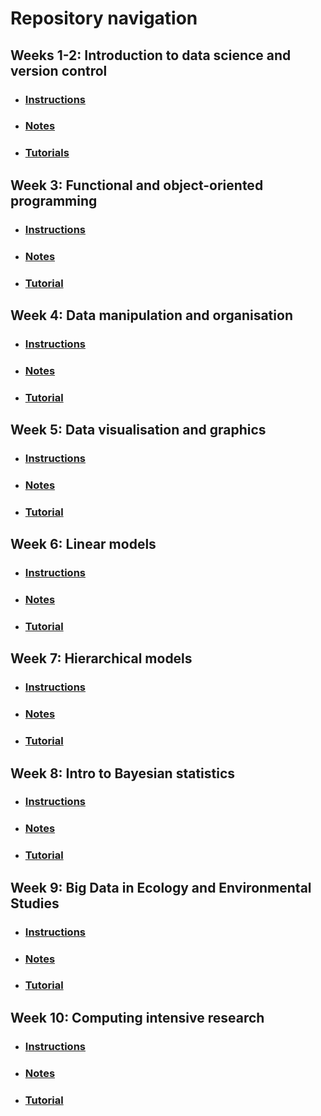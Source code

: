 # Repository navigation

## Weeks 1-2: Introduction to data science and version control
- ### [Instructions](Week%2001-02/Instructions)  
- ### [Notes](Week%2001-02/Notes)    
- ### [Tutorials](Week%2001-02/Tutorials)    

## Week 3: Functional and object-oriented programming
- ### [Instructions](Week%2003/Instructions)  
- ### [Notes](Week%2003/Notes)    
- ### [Tutorial](Week%2003/Tutorial)    


## Week 4: Data manipulation and organisation
- ### [Instructions](Week%2004/Instructions)  
- ### [Notes](Week%2004/Notes)    
- ### [Tutorial](Week%2004/Tutorial)    


## Week 5: Data visualisation and graphics
- ### [Instructions](Week%2005/Instructions)  
- ### [Notes](Week%2005/Notes)    
- ### [Tutorial](Week%2005/Tutorial)    


## Week 6: Linear models
- ### [Instructions](Week%2006/Instructions)  
- ### [Notes](Week%2006/Notes)    
- ### [Tutorial](Week%2006/Tutorial)    


## Week 7: Hierarchical models
- ### [Instructions](Week%2007/Instructions)  
- ### [Notes](Week%2007/Notes)    
- ### [Tutorial](Week%2007/Tutorial)    


## Week 8: Intro to Bayesian statistics
- ### [Instructions](Week%2008/Instructions)  
- ### [Notes](Week%2008/Notes)    
- ### [Tutorial](Week%2008/Tutorial)    


## Week 9: Big Data in Ecology and Environmental Studies
- ### [Instructions](Week%2009/Instructions)  
- ### [Notes](Week%2009/Notes)    
- ### [Tutorial](Week%2009/Tutorial)    


## Week 10: Computing intensive research
- ### [Instructions](Week%2010/Instructions)  
- ### [Notes](Week%2010/Notes)    
- ### [Tutorial](Week%2010/Tutorial)    
